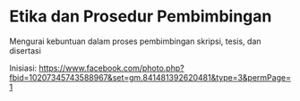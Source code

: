 # Etika dan Prosedur Pembimbingan

Mengurai kebuntuan dalam proses pembimbingan skripsi, tesis, dan disertasi

Inisiasi: https://www.facebook.com/photo.php?fbid=10207345743588967&set=gm.841481392620481&type=3&permPage=1
